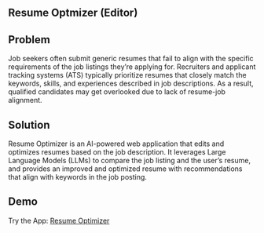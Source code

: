 ## Resume Optmizer (Editor)

## Problem
Job seekers often submit generic resumes that fail to align with the specific requirements of the job listings they’re applying for. Recruiters and applicant tracking systems (ATS) typically prioritize resumes that closely match the keywords, skills, and experiences described in job descriptions. As a result, qualified candidates may get overlooked due to lack of resume-job alignment.

## Solution
Resume Optimizer is an AI-powered web application that edits and optimizes resumes based on the job description. It leverages Large Language Models (LLMs) to compare the job listing and the user’s resume, and provides an improved and optimized resume with recommendations that align with keywords in the job posting.

## Demo
Try the App: [Resume Optimizer](https://resumeoptimizerpro.streamlit.app/)

